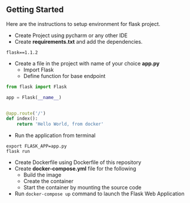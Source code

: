 ## Getting Started

Here are the instructions to setup environment for flask project.
* Create Project using pycharm or any other IDE
* Create **requirements.txt** and add the dependencies.
```
flask==1.1.2

```
* Create a file in the project with name of your choice **app.py**
  * Import Flask
  * Define function for base endpoint
```python
from flask import Flask

app = Flask(__name__)


@app.route('/')
def index():
    return 'Hello World, from docker'
```
* Run the application from terminal
```
export FLASK_APP=app.py
flask run
```
* Create Dockerfile using Dockerfile of this repository
* Create **docker-compose.yml** file for the following
  * Build the image
  * Create the container
  * Start the container by mounting the source code
* Run `docker-compose up` command to launch the Flask Web Application
